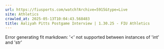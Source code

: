 ```yaml
---
url: https://fiusports.com/watch?Archive=5915&type=Live
site: Athletics
crawled_at: 2025-05-13T10:04:43.568483
title: Aaliyah Pitts Postgame Interview | 1.30.25 - FIU Athletics
---
```


Error generating fit markdown: '<' not supported between instances of 'int' and 'str'
